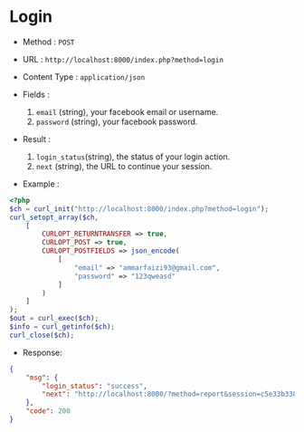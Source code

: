 # Login
- Method			: `POST`

- URL			: `http://localhost:8000/index.php?method=login`

- Content Type	: `application/json`

- Fields			: 	
	1. `email` (string), your facebook email or username.
	2. `password` (string), your facebook password.

- Result			:
	1. `login_status`(string), the status of your login action. 
	2. `next` (string), the URL to continue your session.

- Example		: 
```php
<?php
$ch = curl_init("http://localhost:8000/index.php?method=login");
curl_setopt_array($ch, 
	[
		CURLOPT_RETURNTRANSFER => true,
		CURLOPT_POST => true,
		CURLOPT_POSTFIELDS => json_encode(
			[
				"email" => "ammarfaizi93@gmail.com",
				"password" => "123qweasd"
			]
		)
	]
);
$out = curl_exec($ch);
$info = curl_getinfo($ch);
curl_close($ch);
```

- Response:
```json
{
    "msg": {
        "login_status": "success",
        "next": "http://localhost:8000/?method=report&session=c5e33b33877a2702f96a44f16bd219a2efd215f2"
    },
    "code": 200
}
```